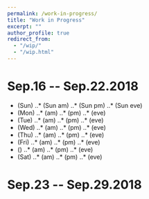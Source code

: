 ```yaml
---
permalink: /work-in-progress/
title: "Work in Progress"
excerpt: ""
author_profile: true
redirect_from: 
  - "/wip/"
  - "/wip.html"
---
```


Sep.16 -- Sep.22.2018
======
* (Sun)
..* (Sun am)
..* (Sun pm)
..* (Sun eve)
* (Mon)
..* (am)
..* (pm)
..* (eve)
* (Tue)
..* (am)
..* (pm)
..* (eve)
* (Wed)
..* (am)
..* (pm)
..* (eve)
* (Thu)
..* (am)
..* (pm)
..* (eve)
* (Fri)
..* (am)
..* (pm)
..* (eve)
* ()
..* (am)
..* (pm)
..* (eve)
* (Sat)
..* (am)
..* (pm)
..* (eve)


Sep.23 -- Sep.29.2018
======
